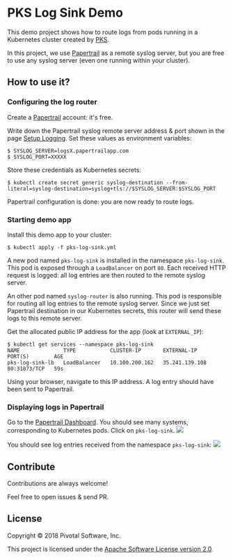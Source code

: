 # PKS Log Sink Demo

This demo project shows how to route logs from pods running in a Kubernetes cluster
created by [PKS](https://pivotal.io/platform/pivotal-container-service).

In this project, we use
[Papertrail](https://papertrailapp.com) as a remote syslog server, but you
are free to use any syslog server (even one running within your cluster).

## How to use it?

### Configuring the log router

Create a [Papertrail](https://papertrailapp.com) account: it's free.

Write down the Papertrail syslog remote server address & port
shown in the page [Setup Logging](https://papertrailapp.com/systems/setup?type=system&platform=unix).
Set these values as environment variables:
```shell
$ SYSLOG_SERVER=logsX.papertrailapp.com
$ SYSLOG_PORT=XXXXX
```

Store these credentials as Kubernetes secrets:
```shell
$ kubectl create secret generic syslog-destination --from-literal=syslog-destination=syslog+tls://$SYSLOG_SERVER:$SYSLOG_PORT
```

Papertrail configuration is done: you are now ready to route logs.

### Starting demo app

Install this demo app to your cluster:
```shell
$ kubectl apply -f pks-log-sink.yml
```

A new pod named `pks-log-sink` is installed in the namespace `pks-log-sink`.
This pod is exposed through a `LoadBalancer` on port `80`.
Each received HTTP request is logged: all log entries are then routed to
the remote syslog server.

An other pod named `syslog-router` is also running.
This pod is responsible for routing all log entries to the remote
syslog server. Since we just set Papertrail destination in our Kubernetes secrets,
this router will send these logs to this remote server.

Get the allocated public IP address for the app (look at `EXTERNAL_IP`):
```shell
$ kubectl get services --namespace pks-log-sink
NAME              TYPE           CLUSTER-IP       EXTERNAL-IP      PORT(S)        AGE
pks-log-sink-lb   LoadBalancer   10.100.200.162   35.241.139.108   80:31873/TCP   59s
```

Using your browser, navigate to this IP address.
A log entry should have been sent to Papertrail.

### Displaying logs in Papertrail

Go to the [Papertrail Dashboard](https://papertrailapp.com/dashboard).
You should see many systems, corresponding to Kubernetes pods.
Click on `pks-log-sink`.
<img src="https://imgur.com/download/5E19rGl"/>

You should see log entries received from the namespace `pks-log-sink`:
<img src="https://imgur.com/download/OTckD4k"/>

## Contribute

Contributions are always welcome!

Feel free to open issues & send PR.

## License

Copyright &copy; 2018 Pivotal Software, Inc.

This project is licensed under the [Apache Software License version 2.0](https://www.apache.org/licenses/LICENSE-2.0).
